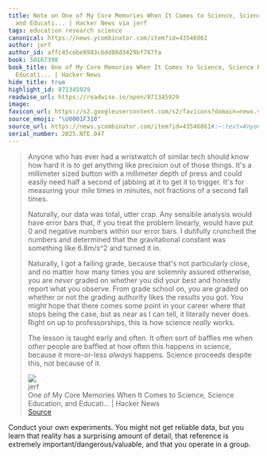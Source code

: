 ```yaml
---
title: Note on One of My Core Memories When It Comes to Science, Science Education,
  and Educati... | Hacker News via jerf
tags: education research science
canonical: https://news.ycombinator.com/item?id=43546861
author: jerf
author_id: affc45cebe9983c6dd88d3429bf787fa
book: 50167398
book_title: One of My Core Memories When It Comes to Science, Science Education, and
  Educati... | Hacker News
hide_title: true
highlight_id: 871345929
readwise_url: https://readwise.io/open/871345929
image:
favicon_url: https://s2.googleusercontent.com/s2/favicons?domain=news.ycombinator.com
source_emoji: "\U0001F310"
source_url: https://news.ycombinator.com/item?id=43546861#:~:text=Anyone%20who%20has,because%20of%20it.
serial_number: 2025.NTE.047
---
```

> Anyone who has ever had a wristwatch of similar tech should know how hard it is to get anything like precision out of those things. It's a millimeter sized button with a millimeter depth of press and could easily need half a second of jabbing at it to get it to trigger. It's for measuring your mile times in minutes, not fractions of a second fall times.
> 
> Naturally, our data was total, utter crap. Any sensible analysis would have error bars that, if you treat the problem linearly, would have put 0 and negative numbers within our error bars. I dutifully crunched the numbers and determined that the gravitational constant was something like 6.8m/s^2 and turned it in.
> 
> Naturally, I got a failing grade, because that's not particularly close, and no matter how many times you are solemnly assured otherwise, you are *never* graded on whether you did your best and honestly report what you observe. From grade school on, you are graded on whether or not the grading authority likes the results you got. You might hope that there comes some point in your career where that stops being the case, but as near as I can tell, it literally never does. Right on up to professorships, this is how science *really* works.
> 
> The lesson is taught early and often. It often sort of baffles me when *other* people are baffled at how often this happens in science, because it more-or-less *always* happens. Science proceeds despite this, not because of it.
> <div class="quoteback-footer"><div class="quoteback-avatar"><img class="mini-favicon" src="https://s2.googleusercontent.com/s2/favicons?domain=news.ycombinator.com"></div><div class="quoteback-metadata"><div class="metadata-inner"><span style="display:none">FROM:</span><div aria-label="jerf" class="quoteback-author"> jerf</div><div aria-label="One of My Core Memories When It Comes to Science, Science Education, and Educati... | Hacker News" class="quoteback-title"> One of My Core Memories When It Comes to Science, Science Education, and Educati... | Hacker News</div></div></div><div class="quoteback-backlink"><a target="_blank" aria-label="go to the full text of this quotation" rel="noopener" href="https://news.ycombinator.com/item?id=43546861#:~:text=Anyone%20who%20has,because%20of%20it." class="quoteback-arrow"> Source</a></div></div>

Conduct your own experiments. You might not get reliable data, but you learn that reality has a surprising amount of detail, that reference is extremely important/dangerous/valuable, and that you operate in a group.